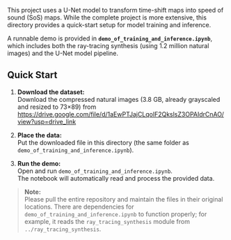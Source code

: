 
This project uses a U-Net model to transform time-shift maps into speed of sound (SoS) maps. While the complete project is more extensive, this directory provides a quick-start setup for model training and inference.

A runnable demo is provided in **`demo_of_training_and_inference.ipynb`**, which includes both the ray-tracing synthesis (using 1.2 million natural images) and the U-Net model pipeline.

## Quick Start

1. **Download the dataset:**  
   Download the compressed natural images (3.8 GB, already grayscaled and resized to 73×89) from  
   https://drive.google.com/file/d/1aEwPTJajCLqolF2QkslsZ3OPAIdrCnAO/view?usp=drive_link

2. **Place the data:**  
   Put the downloaded file in this directory (the same folder as `demo_of_training_and_inference.ipynb`).

3. **Run the demo:**  
   Open and run `demo_of_training_and_inference.ipynb`.  
   The notebook will automatically read and process the provided data.

> **Note:**  
> Please pull the entire repository and maintain the files in their original locations. There are dependencies for `demo_of_training_and_inference.ipynb` to function properly; for example, it reads the `ray_tracing_synthesis` module from `../ray_tracing_synthesis`.
   
